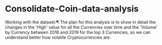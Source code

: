 # Consolidate-Coin-data-analysis
Working with the dataset:¶
The plan for this analysis is to show in detail the changes in the 'High' value for all the Currencies over time and the 'Volume' by Currency between 2016 and 2019 for the top 3 Currencies,
so we can understand better how volatile Cryptocurrencies are.
